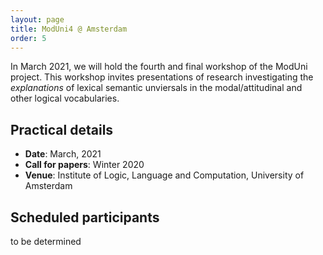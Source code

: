 ```yaml
---
layout: page
title: ModUni4 @ Amsterdam
order: 5
---
```


In March 2021, we will hold the fourth and final workshop of the ModUni
project. This workshop invites presentations of research investigating the
*explanations* of lexical semantic unviersals in the modal/attitudinal and
other logical vocabularies.

## Practical details

* **Date**: March, 2021
* **Call for papers**: Winter 2020
* **Venue**: Institute of Logic, Language and Computation, University of Amsterdam

## Scheduled participants

to be determined







